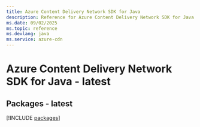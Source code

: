 ```yaml
---
title: Azure Content Delivery Network SDK for Java
description: Reference for Azure Content Delivery Network SDK for Java
ms.date: 09/02/2025
ms.topic: reference
ms.devlang: java
ms.service: azure-cdn
---
```

# Azure Content Delivery Network SDK for Java - latest
## Packages - latest
[!INCLUDE [packages](content-delivery-network-index.md)]